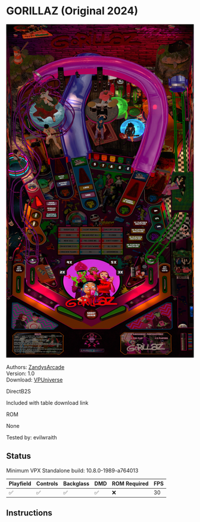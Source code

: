 # GORILLAZ (Original 2024)

![Table Preview](../../images/vpx-gorillaz.jpg)

Authors: [ZandysArcade](https://vpuniverse.com/profile/57949-zandysarcade/)  
Version: 1.0  
Download: [VPUniverse](https://vpuniverse.com/files/file/22258-gorillaz/)

DirectB2S

Included with table download link

ROM

None

Tested by: evilwraith

## Status 

Minimum VPX Standalone build: 10.8.0-1989-a764013

| Playfield | Controls | Backglass | DMD | ROM Required | FPS | 
|-----------|----------|-----------|-----|--------------|-----|
| :white_check_mark: | :white_check_mark: | :white_check_mark: | :white_check_mark: | :x: | 30 |

## Instructions

